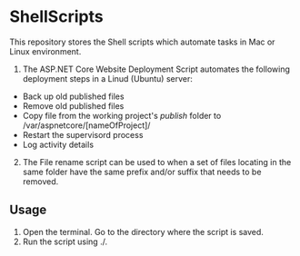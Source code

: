 # ShellScripts
This repository stores the Shell scripts which automate tasks in Mac or Linux environment.

1. The ASP.NET Core Website Deployment Script automates the following deployment steps in a Linud (Ubuntu) server:
- Back up old published files
- Remove old published files
- Copy file from the working project's _publish_ folder to /var/aspnetcore/[nameOfProject]/
- Restart the supervisord process
- Log activity details

2. The File rename script can be used to when a set of files locating in the same folder have the same prefix and/or suffix that needs to be removed.

## Usage
1. Open the terminal. Go to the directory where the script is saved.
2. Run the script using ./<fileName>.
